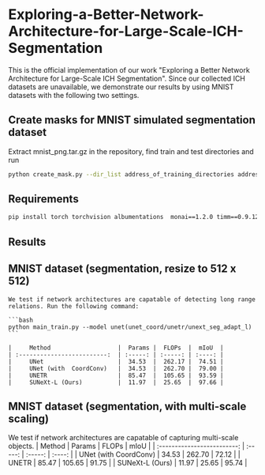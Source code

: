 # Exploring-a-Better-Network-Architecture-for-Large-Scale-ICH-Segmentation
This is the official implementation of our work "Exploring a Better Network Architecture for Large-Scale ICH Segmentation". Since our collected ICH datasets are unavailable, we demonstrate our results by using MNIST datasets with the following two settings.

## Create masks for MNIST simulated segmentation dataset
   Extract mnist_png.tar.gz in the repository, find train and test directories and run 
   ```bash
   python create_mask.py --dir_list address_of_training_directories address_of_testing_directories
   ```

## Requirements
   ```bash
   pip install torch torchvision albumentations  monai==1.2.0 timm==0.9.12
   ```


## Results

## MNIST dataset (segmentation, resize to 512 x 512)
    We test if network architectures are capatable of detecting long range relations. Run the following command:
    
    ```bash
    python main_train.py --model unet(unet_coord/unetr/unext_seg_adapt_l)
    ```
    
    |     Method                   |  Params |  FLOPs  |  mIoU  |
    | :-------------------------:  | :-----: | :-----: | :----: |
    |     UNet                     |  34.53  |  262.17 |  74.51 |
    |     UNet (with  CoordConv)   |  34.53  |  262.70 |  79.00 |
    |     UNETR                    |  85.47  |  105.65 |  93.59 |
    |     SUNeXt-L (Ours)          |  11.97  |  25.65  |  97.66 |

## MNIST dataset (segmentation, with multi-scale scaling)
We test if network architectures are capatable of capturing multi-scale objects. 
|     Method                   |  Params |  FLOPs  |  mIoU  |
| :-------------------------:  | :-----: | :-----: | :----: |
|     UNet (with  CoordConv)   |  34.53  |  262.70 |  72.12 |
|     UNETR                    |  85.47  |  105.65 |  91.75 |
|     SUNeXt-L (Ours)          |  11.97  |  25.65  |  95.74 |
